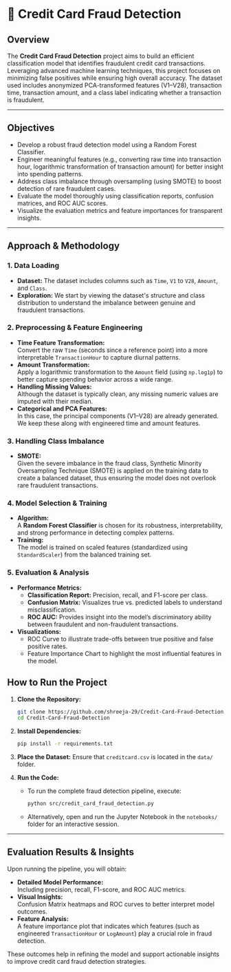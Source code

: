 # 🚨 Credit Card Fraud Detection

## Overview

The **Credit Card Fraud Detection** project aims to build an efficient classification model that identifies fraudulent credit card transactions. Leveraging advanced machine learning techniques, this project focuses on minimizing false positives while ensuring high overall accuracy. The dataset used includes anonymized PCA-transformed features (V1–V28), transaction time, transaction amount, and a class label indicating whether a transaction is fraudulent.

---

## Objectives

- Develop a robust fraud detection model using a Random Forest Classifier.
- Engineer meaningful features (e.g., converting raw time into transaction hour, logarithmic transformation of transaction amount) for better insight into spending patterns.
- Address class imbalance through oversampling (using SMOTE) to boost detection of rare fraudulent cases.
- Evaluate the model thoroughly using classification reports, confusion matrices, and ROC AUC scores.
- Visualize the evaluation metrics and feature importances for transparent insights.

---

## Approach & Methodology

### 1. Data Loading
- **Dataset:** The dataset includes columns such as `Time`, `V1` to `V28`, `Amount`, and `Class`.
- **Exploration:** We start by viewing the dataset's structure and class distribution to understand the imbalance between genuine and fraudulent transactions.

### 2. Preprocessing & Feature Engineering
- **Time Feature Transformation:**  
  Convert the raw `Time` (seconds since a reference point) into a more interpretable `TransactionHour` to capture diurnal patterns.
- **Amount Transformation:**  
  Apply a logarithmic transformation to the `Amount` field (using `np.log1p`) to better capture spending behavior across a wide range.
- **Handling Missing Values:**  
  Although the dataset is typically clean, any missing numeric values are imputed with their median.
- **Categorical and PCA Features:**  
  In this case, the principal components (V1–V28) are already generated. We keep these along with engineered time and amount features.

### 3. Handling Class Imbalance
- **SMOTE:**  
  Given the severe imbalance in the fraud class, Synthetic Minority Oversampling Technique (SMOTE) is applied on the training data to create a balanced dataset, thus ensuring the model does not overlook rare fraudulent transactions.

### 4. Model Selection & Training
- **Algorithm:**  
  A **Random Forest Classifier** is chosen for its robustness, interpretability, and strong performance in detecting complex patterns.
- **Training:**  
  The model is trained on scaled features (standardized using `StandardScaler`) from the balanced training set.

### 5. Evaluation & Analysis
- **Performance Metrics:**  
  - **Classification Report:** Precision, recall, and F1-score per class.
  - **Confusion Matrix:** Visualizes true vs. predicted labels to understand misclassification.
  - **ROC AUC:** Provides insight into the model’s discriminatory ability between fraudulent and non-fraudulent transactions.
- **Visualizations:**  
  - ROC Curve to illustrate trade-offs between true positive and false positive rates.
  - Feature Importance Chart to highlight the most influential features in the model.



## How to Run the Project

1. **Clone the Repository:**
   ```bash
   git clone https://github.com/shreeja-29/Credit-Card-Fraud-Detection.git
   cd Credit-Card-Fraud-Detection
   ```

2. **Install Dependencies:**
   ```bash
   pip install -r requirements.txt
   ```

3. **Place the Dataset:**
   Ensure that `creditcard.csv` is located in the `data/` folder.

4. **Run the Code:**
   - To run the complete fraud detection pipeline, execute:
     ```bash
     python src/credit_card_fraud_detection.py
     ```
   - Alternatively, open and run the Jupyter Notebook in the `notebooks/` folder for an interactive session.

---

## Evaluation Results & Insights

Upon running the pipeline, you will obtain:
- **Detailed Model Performance:**  
  Including precision, recall, F1-score, and ROC AUC metrics.
- **Visual Insights:**  
  Confusion Matrix heatmaps and ROC curves to better interpret model outcomes.
- **Feature Analysis:**  
  A feature importance plot that indicates which features (such as engineered `TransactionHour` or `LogAmount`) play a crucial role in fraud detection.

These outcomes help in refining the model and support actionable insights to improve credit card fraud detection strategies.
